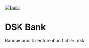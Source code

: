 [![build](https://github.com/orix-software/dsk-bank/actions/workflows/main.yml/badge.svg)](https://github.com/orix-software/dsk-bank/actions/workflows/main.yml)
# DSK Bank
Banque pour la lecture d'un fichier .dsk

